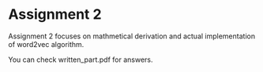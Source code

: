 # Assignment 2

Assignment 2 focuses on mathmetical derivation and actual implementation of word2vec algorithm.

You can check written_part.pdf for answers.
